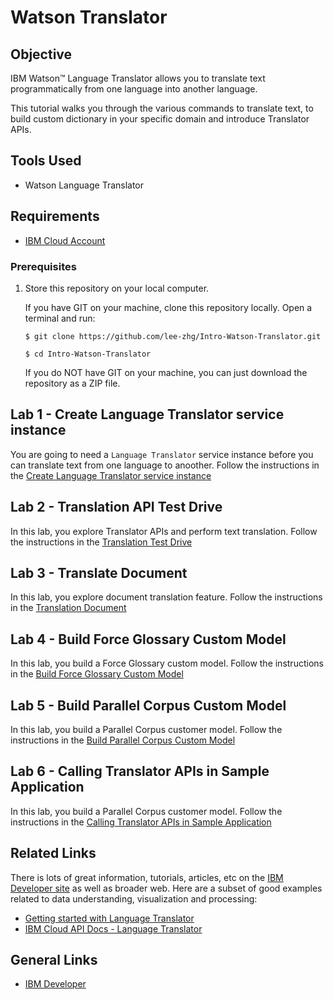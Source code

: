 # Watson Translator


## Objective

IBM Watson™ Language Translator allows you to translate text programmatically from one language into another language.

This tutorial walks you through the various commands to translate text, to build custom dictionary in your specific domain and introduce Translator APIs.


## Tools Used

- Watson Language Translator


## Requirements

- [IBM Cloud Account](https://cloud.ibm.com)


### Prerequisites

1. Store this repository on your local computer.

   If you have GIT on your machine, clone this repository locally. Open a terminal and run:

   ```
   $ git clone https://github.com/lee-zhg/Intro-Watson-Translator.git
   
   $ cd Intro-Watson-Translator
   ```

   If you do NOT have GIT on your machine, you can just download the repository as a ZIP file.


## Lab 1 - Create Language Translator service instance

You are going to need a `Language Translator` service instance before you can translate text from one language to anoother. Follow the instructions in the [Create Language Translator service instance](create-translator-instance.md)


## Lab 2 - Translation API Test Drive

In this lab, you explore Translator APIs and perform text translation. Follow the instructions in the [Translation Test Drive](translation.md)


## Lab 3 - Translate Document

In this lab, you explore document translation feature. Follow the instructions in the [Translation Document](translation-document.md)


## Lab 4 - Build Force Glossary Custom Model

In this lab, you build a Force Glossary custom model. Follow the instructions in the [Build Force Glossary Custom Model](force-glossary-model.md)


## Lab 5 - Build Parallel Corpus Custom Model

In this lab, you build a Parallel Corpus customer model. Follow the instructions in the [Build Parallel Corpus Custom Model](parallel-corpus-model.md)

## Lab 6 - Calling Translator APIs in Sample Application

In this lab, you build a Parallel Corpus customer model. Follow the instructions in the [Calling Translator APIs in Sample Application](https://github.com/IBM/watson-speech-translator#use-the-web-app)


## Related Links

There is lots of great information, tutorials, articles, etc on the [IBM Developer site](https://developer.ibm.com) as well as broader web. Here are a subset of good examples related to data understanding, visualization and processing:

- [Getting started with Language Translator](https://cloud.ibm.com/docs/language-translator?topic=language-translator-gettingstarted)
- [IBM Cloud API Docs - Language Translator](https://cloud.ibm.com/apidocs/language-translator)


## General Links

- [IBM Developer](https://developer.ibm.com)

